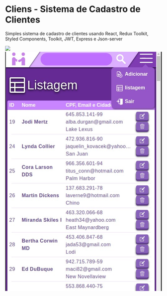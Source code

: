# Cliens - Sistema de Cadastro de Clientes

Simples sistema de cadastro de clientes usando React, Redux Toolkit, Styled Components, Toolkit, JWT, Express e Json-server

<img src="https://github.com/LeonardoDaLuz/Cliens/blob/main/outros/GravacaoDemonstracaoCliens1.0.gif?raw=true" />

<img src="https://github.com/LeonardoDaLuz/Cliens/blob/main/outros/responsividadeScreenshot.jpeg?raw=true" />